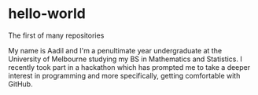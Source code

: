 # hello-world
The first of many repositories

My name is Aadil and I'm a penultimate year undergraduate at the University of Melbourne studying my BS in Mathematics and Statistics. I recently took part in a hackathon which has prompted me to take a deeper interest in programming and more specifically, getting comfortable with GitHub.
